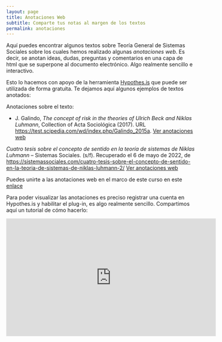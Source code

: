 ```yaml
---
layout: page
title: Anotaciones Web
subtitle: Comparte tus notas al margen de los textos
permalink: anotaciones
---
```


Aquí puedes encontrar algunos textos sobre Teoría General de Sistemas Sociales sobre los cuales hemos realizado algunas *anotaciones web*. Es decir, se anotan ideas, dudas, preguntas y comentarios en una capa de html que se superpone al documento electrónico. Algo realmente sencillo e interactivo.

Esto lo hacemos con apoyo de la herramienta [Hypothes.is](https://web.hypothes.is/) que puede ser utilizada de forma gratuita. Te dejamos aquí algunos ejemplos de textos anotados:

Anotaciones sobre el texto: 

* J. Galindo, *The concept of risk in the theories of Ulrich Beck and Niklas Luhmann*, Collection of Acta Sociológica (2017). URL https://test.scipedia.com/wd/index.php/Galindo_2015a. [Ver anotaciones web](https://hyp.is/X0vVapB9Eeyn6tcyjZ0KcQ/test.scipedia.com/wd/index.php/Galindo_2015a)

*Cuatro tesis sobre el concepto de sentido en la teoría de sistemas de Niklas Luhmann* – Sistemas Sociales. (s/f). Recuperado el 6 de mayo de 2022, de https://sistemassociales.com/cuatro-tesis-sobre-el-concepto-de-sentido-en-la-teoria-de-sistemas-de-niklas-luhmann-2/ [Ver anotaciones web](https://hyp.is/go?url=https%3A%2F%2Fsistemassociales.com%2Fcuatro-tesis-sobre-el-concepto-de-sentido-en-la-teoria-de-sistemas-de-niklas-luhmann-2%2F&group=__world__)

Puedes unirte a las anotaciones web en el marco de este curso en este [enlace](https://hypothes.is/groups/DxYW7ioX/tgss-2022a)

Para poder visualizar las anotaciones es preciso registrar una cuenta en Hypothes.is y habilitar el plug-in, es algo realmente sencillo. Compartimos aquí un tutorial de cómo hacerlo:

<iframe width="560" height="315" src="https://www.youtube.com/embed/klIKXj1qnUQ" title="YouTube video player" frameborder="0" allow="accelerometer; autoplay; clipboard-write; encrypted-media; gyroscope; picture-in-picture" allowfullscreen></iframe>

